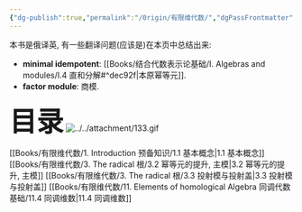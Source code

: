 ```yaml
---
{"dg-publish":true,"permalink":"/0rigin/有限维代数/","dgPassFrontmatter":true,"created":"2024-06-26T17:06:11.909+08:00","updated":"2024-08-07T13:32:18.338+08:00"}
---
```


本书是俄译英, 有一些翻译问题(应该是)在本页中总结出来:
+ **minimal idempotent**: [[Books/结合代数表示论基础/Ⅰ. Algebras and modules/Ⅰ.4 直和分解#^dec92f\|本原幂等元]].
+ **factor module**: 商模.

<font size="7"> **目录**</font> 
![../../attachment/133.gif](/img/user/attachment/133.gif)




[[Books/有限维代数/1. Introduction 预备知识/1.1 基本概念\|1.1 基本概念]]
[[Books/有限维代数/3. The radical 根/3.2 幂等元的提升, 主模\|3.2 幂等元的提升, 主模]]
[[Books/有限维代数/3. The radical 根/3.3 投射模与投射盖\|3.3 投射模与投射盖]]
[[Books/有限维代数/11. Elements of homological Algebra 同调代数基础/11.4 同调维数\|11.4 同调维数]]
